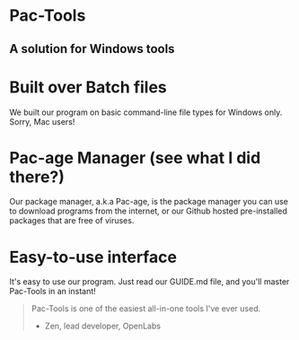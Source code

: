 # Pac-Tools
## A solution for Windows tools

# Built over Batch files
We built our program on basic command-line file types for Windows only. Sorry, Mac users! 

# Pac-age Manager (see what I did there?)
Our package manager, a.k.a Pac-age, is the package manager you can use to download programs from the internet, or our Github hosted pre-installed packages that are free of
viruses.

# Easy-to-use interface
It's easy to use our program. Just read our GUIDE.md file, and you'll master Pac-Tools in an instant!

> Pac-Tools is one of the easiest all-in-one tools I've ever used.
>  - Zen, lead developer, OpenLabs
